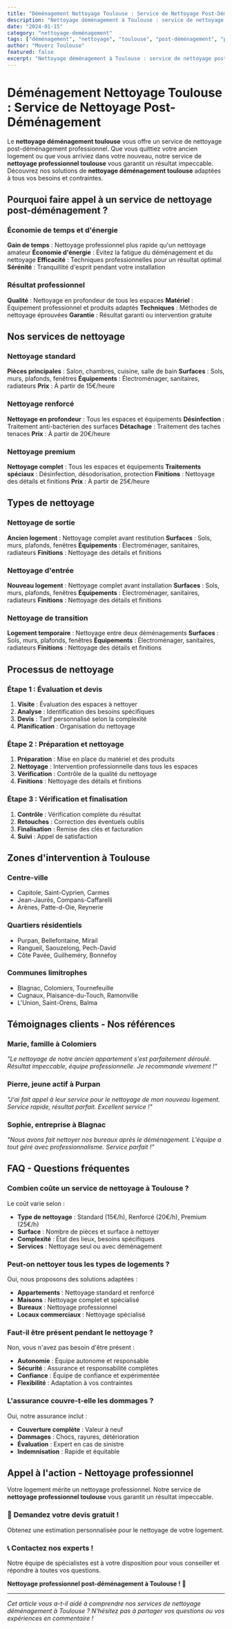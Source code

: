 ```yaml
---
title: "Déménagement Nettoyage Toulouse : Service de Nettoyage Post-Déménagement"
description: "Nettoyage déménagement à Toulouse : service de nettoyage post-déménagement. Équipe professionnelle, matériel adapté, résultat garanti. Devis gratuit."
date: "2024-01-15"
category: "nettoyage-deménagement"
tags: ["déménagement", "nettoyage", "toulouse", "post-déménagement", "professionnel"]
author: "Moverz Toulouse"
featured: false
excerpt: "Nettoyage déménagement à Toulouse : service de nettoyage post-déménagement. Équipe professionnelle, matériel adapté, résultat garanti."
---
```


# Déménagement Nettoyage Toulouse : Service de Nettoyage Post-Déménagement

Le **nettoyage déménagement toulouse** vous offre un service de nettoyage post-déménagement professionnel. Que vous quittiez votre ancien logement ou que vous arriviez dans votre nouveau, notre service de **nettoyage professionnel toulouse** vous garantit un résultat impeccable. Découvrez nos solutions de **nettoyage déménagement toulouse** adaptées à tous vos besoins et contraintes.

## Pourquoi faire appel à un service de nettoyage post-déménagement ?

### Économie de temps et d'énergie

**Gain de temps** : Nettoyage professionnel plus rapide qu'un nettoyage amateur
**Économie d'énergie** : Évitez la fatigue du déménagement et du nettoyage
**Efficacité** : Techniques professionnelles pour un résultat optimal
**Sérénité** : Tranquillité d'esprit pendant votre installation

### Résultat professionnel

**Qualité** : Nettoyage en profondeur de tous les espaces
**Matériel** : Équipement professionnel et produits adaptés
**Techniques** : Méthodes de nettoyage éprouvées
**Garantie** : Résultat garanti ou intervention gratuite

## Nos services de nettoyage

### Nettoyage standard

**Pièces principales** : Salon, chambres, cuisine, salle de bain
**Surfaces** : Sols, murs, plafonds, fenêtres
**Équipements** : Électroménager, sanitaires, radiateurs
**Prix** : À partir de 15€/heure

### Nettoyage renforcé

**Nettoyage en profondeur** : Tous les espaces et équipements
**Désinfection** : Traitement anti-bactérien des surfaces
**Détachage** : Traitement des taches tenaces
**Prix** : À partir de 20€/heure

### Nettoyage premium

**Nettoyage complet** : Tous les espaces et équipements
**Traitements spéciaux** : Désinfection, désodorisation, protection
**Finitions** : Nettoyage des détails et finitions
**Prix** : À partir de 25€/heure

## Types de nettoyage

### Nettoyage de sortie

**Ancien logement** : Nettoyage complet avant restitution
**Surfaces** : Sols, murs, plafonds, fenêtres
**Équipements** : Électroménager, sanitaires, radiateurs
**Finitions** : Nettoyage des détails et finitions

### Nettoyage d'entrée

**Nouveau logement** : Nettoyage complet avant installation
**Surfaces** : Sols, murs, plafonds, fenêtres
**Équipements** : Électroménager, sanitaires, radiateurs
**Finitions** : Nettoyage des détails et finitions

### Nettoyage de transition

**Logement temporaire** : Nettoyage entre deux déménagements
**Surfaces** : Sols, murs, plafonds, fenêtres
**Équipements** : Électroménager, sanitaires, radiateurs
**Finitions** : Nettoyage des détails et finitions

## Processus de nettoyage

### Étape 1 : Évaluation et devis

1. **Visite** : Évaluation des espaces à nettoyer
2. **Analyse** : Identification des besoins spécifiques
3. **Devis** : Tarif personnalisé selon la complexité
4. **Planification** : Organisation du nettoyage

### Étape 2 : Préparation et nettoyage

1. **Préparation** : Mise en place du matériel et des produits
2. **Nettoyage** : Intervention professionnelle dans tous les espaces
3. **Vérification** : Contrôle de la qualité du nettoyage
4. **Finitions** : Nettoyage des détails et finitions

### Étape 3 : Vérification et finalisation

1. **Contrôle** : Vérification complète du résultat
2. **Retouches** : Correction des éventuels oublis
3. **Finalisation** : Remise des clés et facturation
4. **Suivi** : Appel de satisfaction

## Zones d'intervention à Toulouse

### Centre-ville
- Capitole, Saint-Cyprien, Carmes
- Jean-Jaurès, Compans-Caffarelli
- Arènes, Patte-d-Oie, Reynerie

### Quartiers résidentiels
- Purpan, Bellefontaine, Mirail
- Rangueil, Saouzelong, Pech-David
- Côte Pavée, Guilheméry, Bonnefoy

### Communes limitrophes
- Blagnac, Colomiers, Tournefeuille
- Cugnaux, Plaisance-du-Touch, Ramonville
- L'Union, Saint-Orens, Balma

## Témoignages clients - Nos références

### Marie, famille à Colomiers
*"Le nettoyage de notre ancien appartement s'est parfaitement déroulé. Résultat impeccable, équipe professionnelle. Je recommande vivement !"*

### Pierre, jeune actif à Purpan
*"J'ai fait appel à leur service pour le nettoyage de mon nouveau logement. Service rapide, résultat parfait. Excellent service !"*

### Sophie, entreprise à Blagnac
*"Nous avons fait nettoyer nos bureaux après le déménagement. L'équipe a tout géré avec professionnalisme. Service parfait !"*

## FAQ - Questions fréquentes

### Combien coûte un service de nettoyage à Toulouse ?

Le coût varie selon :
- **Type de nettoyage** : Standard (15€/h), Renforcé (20€/h), Premium (25€/h)
- **Surface** : Nombre de pièces et surface à nettoyer
- **Complexité** : État des lieux, besoins spécifiques
- **Services** : Nettoyage seul ou avec déménagement

### Peut-on nettoyer tous les types de logements ?

Oui, nous proposons des solutions adaptées :
- **Appartements** : Nettoyage standard et renforcé
- **Maisons** : Nettoyage complet et spécialisé
- **Bureaux** : Nettoyage professionnel
- **Locaux commerciaux** : Nettoyage spécialisé

### Faut-il être présent pendant le nettoyage ?

Non, vous n'avez pas besoin d'être présent :
- **Autonomie** : Équipe autonome et responsable
- **Sécurité** : Assurance et responsabilité complètes
- **Confiance** : Équipe de confiance et expérimentée
- **Flexibilité** : Adaptation à vos contraintes

### L'assurance couvre-t-elle les dommages ?

Oui, notre assurance inclut :
- **Couverture complète** : Valeur à neuf
- **Dommages** : Chocs, rayures, détérioration
- **Évaluation** : Expert en cas de sinistre
- **Indemnisation** : Rapide et équitable

## Appel à l'action - Nettoyage professionnel

Votre logement mérite un nettoyage professionnel. Notre service de **nettoyage professionnel toulouse** vous garantit un résultat impeccable.

### 🧽 **Demandez votre devis gratuit !**

Obtenez une estimation personnalisée pour le nettoyage de votre logement.

### 📞 **Contactez nos experts !**

Notre équipe de spécialistes est à votre disposition pour vous conseiller et répondre à toutes vos questions.

**Nettoyage professionnel post-déménagement à Toulouse !** 🚚

---

*Cet article vous a-t-il aidé à comprendre nos services de nettoyage déménagement à Toulouse ? N'hésitez pas à partager vos questions ou vos expériences en commentaire !*
